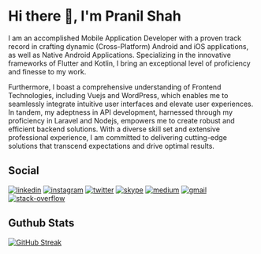 
# Hi there 👋,  I'm Pranil Shah

I am an accomplished Mobile Application Developer with a proven track record in crafting dynamic (Cross-Platform) Android and iOS applications, as well as Native Android Applications. Specializing in the innovative frameworks of Flutter and Kotlin, I bring an exceptional level of proficiency and finesse to my work. 

Furthermore, I boast a comprehensive understanding of Frontend Technologies, including Vuejs and WordPress, which enables me to seamlessly integrate intuitive user interfaces and elevate user experiences. In tandem, my adeptness in API development, harnessed through my proficiency in Laravel and Nodejs, empowers me to create robust and efficient backend solutions. With a diverse skill set and extensive professional experience, I am committed to delivering cutting-edge solutions that transcend expectations and drive optimal results.

## Social
[![linkedin](https://img.shields.io/badge/linkedin-0A66C2?style=for-the-badge&logo=linkedin&logoColor=white)](https://www.linkedin.com/in/pranilshah4024/) 
[![instagram](https://img.shields.io/badge/Instagram-E4405F?style=for-the-badge&logo=instagram&logoColor=white)](https://www.instagram.com/pranil_shah/) 
[![twitter](https://img.shields.io/badge/twitter-1DA1F2?style=for-the-badge&logo=twitter&logoColor=white)](https://twitter.com/pranilshah4024) 
[![skype](https://img.shields.io/badge/Skype-00AFF0?style=for-the-badge&logo=skype&logoColor=white)](https://join.skype.com/invite/YWWmkNA87MjD)
[![medium](https://img.shields.io/badge/Medium-12100E?style=for-the-badge&logo=medium&logoColor=white)](https://medium.com/@pranilshah4024)
[![gmail](https://img.shields.io/badge/Gmail-D14836?style=for-the-badge&logo=gmail&logoColor=white)](mailto:pranilshah4024@gmail.com)
[![stack-overflow](https://img.shields.io/badge/Stack_Overflow-FE7A16?style=for-the-badge&logo=stack-overflow&logoColor=white)](https://stackoverflow.com/users/14919641/pranil-shah)

## Guthub Stats

[![GitHub Streak](http://github-readme-streak-stats.herokuapp.com?user=pranilshah4024&theme=soft-green)](https://git.io/streak-stats)
